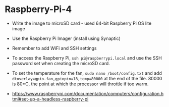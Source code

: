 # Raspberry-Pi-4

- Write the image to microSD card - used 64-bit Raspberry Pi OS lite image
- Use the Raspberry Pi Imager (install using Synaptic)
- Remember to add WiFi and SSH settings

- To access the Raspberry Pi, ```ssh pi@raspberrypi.local``` and use the SSH password set when creating the microSD card.
- To set the temperature for the fan, ```sudo nano /boot/config.txt``` and add ```dtoverlay=gpio-fan,gpiopin=18,temp=80000``` at the end of the file.  80000 is 80*C, the point at which the processor will throttle if too warm.
- https://www.raspberrypi.com/documentation/computers/configuration.html#set-up-a-headless-raspberry-pi
